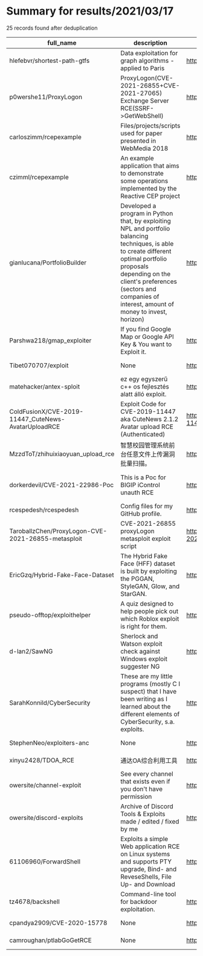 
# Summary for results/2021/03/17
    
25 records found after deduplication

| full_name | description | html_url | matched_list | matched_count | pushed_at | size | stargazers_count | language | forks_count |
|-----------------------------------------------------|-----------------------------------------------------------------------------------------------------------------------------------------------------------------------------------------------------------------------------------------------------------------|------------------------------------------------------------------------|----------------------------------------|-----------------|---------------------------|--------|--------------------|------------|---------------|
| hlefebvr/shortest-path-gtfs | Data exploitation for graph algorithms - applied to Paris | https://github.com/hlefebvr/shortest-path-gtfs | ['exploit'] | 1 | 2021-03-17 12:30:11+00:00 | 4056 | 1 | Python | 0 |
| p0wershe11/ProxyLogon | ProxyLogon(CVE-2021-26855+CVE-2021-27065) Exchange Server RCE(SSRF->GetWebShell) | https://github.com/p0wershe11/ProxyLogon | ['0day', 'exploit', 'rce', 'zeroday'] | 4 | 2021-03-17 05:06:18+00:00 | 2898 | 76 | Python | 23 |
| carloszimm/rcepexample | Files/projects/scripts used for paper presented in WebMedia 2018 | https://github.com/carloszimm/rcepexample | ['rce'] | 1 | 2021-03-17 19:40:37+00:00 | 96 | 0 | JavaScript | 0 |
| czimml/rcepexample | An example application that aims to demonstrate some operations implemented by the Reactive CEP project | https://github.com/czimml/rcepexample | ['rce'] | 1 | 2021-03-17 19:19:29+00:00 | 1 | 0 | | 0 |
| gianlucana/PortfolioBuilder | Developed a program in Python that, by exploiting NPL and portfolio balancing techniques, is able to create different optimal portfolio proposals depending on the client's preferences (sectors and companies of interest, amount of money to invest, horizon) | https://github.com/gianlucana/PortfolioBuilder | ['exploit'] | 1 | 2021-03-17 18:48:13+00:00 | 276 | 0 | | 0 |
| Parshwa218/gmap_exploiter | If you find Google Map or Google API Key & You want to Exploit it. | https://github.com/Parshwa218/gmap_exploiter | ['exploit'] | 1 | 2021-03-17 17:09:27+00:00 | 7 | 1 | Python | 2 |
| Tibet070707/exploit | None | https://github.com/Tibet070707/exploit | ['exploit'] | 1 | 2021-03-17 16:37:56+00:00 | 1 | 0 | | 0 |
| matehacker/antex-sploit | ez egy egyszerű c++ os fejlesztés alatt álló exploit. | https://github.com/matehacker/antex-sploit | ['exploit', 'sploit'] | 2 | 2021-03-17 14:41:20+00:00 | 7 | 0 | C | 0 |
| ColdFusionX/CVE-2019-11447_CuteNews-AvatarUploadRCE | Exploit Code for CVE-2019-11447 aka CuteNews 2.1.2 Avatar upload RCE (Authenticated) | https://github.com/ColdFusionX/CVE-2019-11447_CuteNews-AvatarUploadRCE | ['cve-2', 'exploit', 'rce'] | 3 | 2021-03-17 13:46:37+00:00 | 14 | 0 | Python | 0 |
| MzzdToT/zhihuixiaoyuan_upload_rce | 智慧校园管理系统前台任意文件上传漏洞批量扫描。 | https://github.com/MzzdToT/zhihuixiaoyuan_upload_rce | ['rce'] | 1 | 2021-03-17 09:32:04+00:00 | 3 | 2 | Python | 0 |
| dorkerdevil/CVE-2021-22986-Poc | This is a Poc for BIGIP iControl unauth RCE | https://github.com/dorkerdevil/CVE-2021-22986-Poc | ['cve poc', 'cve-2', 'rce', 'rce poc'] | 4 | 2021-03-17 05:10:03+00:00 | 731 | 49 | nan | 9 |
| rcespedesh/rcespedesh | Config files for my GitHub profile. | https://github.com/rcespedesh/rcespedesh | ['rce'] | 1 | 2021-03-17 04:04:42+00:00 | 0 | 0 | | 0 |
| TaroballzChen/ProxyLogon-CVE-2021-26855-metasploit | CVE-2021-26855 proxyLogon metasploit exploit script | https://github.com/TaroballzChen/ProxyLogon-CVE-2021-26855-metasploit | ['cve-2', 'exploit'] | 2 | 2021-03-17 05:51:30+00:00 | 157 | 2 | Python | 3 |
| EricGzq/Hybrid-Fake-Face-Dataset | The Hybrid Fake Face (HFF) dataset is built by exploiting the PGGAN, StyleGAN, Glow, and StarGAN. | https://github.com/EricGzq/Hybrid-Fake-Face-Dataset | ['exploit'] | 1 | 2021-03-17 11:22:53+00:00 | 126 | 9 | | 0 |
| pseudo-offtop/exploithelper | A quiz designed to help people pick out which Roblox exploit is right for them. | https://github.com/pseudo-offtop/exploithelper | ['exploit'] | 1 | 2021-03-17 03:31:10+00:00 | 0 | 0 | | 0 |
| d-lan2/SawNG | Sherlock and Watson exploit check against Windows exploit suggester NG | https://github.com/d-lan2/SawNG | ['exploit'] | 1 | 2021-03-17 12:46:43+00:00 | 11 | 0 | Python | 0 |
| SarahKonnild/CyberSecurity | These are my little programs (mostly C I suspect) that I have been writing as I learned about the different elements of CyberSecurity, s.a. exploits. | https://github.com/SarahKonnild/CyberSecurity | ['exploit'] | 1 | 2021-03-17 17:16:17+00:00 | 3 | 0 | C | 0 |
| StephenNeo/exploiters-anc | None | https://github.com/StephenNeo/exploiters-anc | ['exploit'] | 1 | 2021-03-17 09:49:08+00:00 | 37 | 0 | C | 0 |
| xinyu2428/TDOA_RCE | 通达OA综合利用工具 | https://github.com/xinyu2428/TDOA_RCE | ['rce'] | 1 | 2021-03-17 08:51:43+00:00 | 44 | 246 | Java | 34 |
| owersite/channel-exploit | See every channel that exists even if you don't have permission | https://github.com/owersite/channel-exploit | ['exploit'] | 1 | 2021-03-17 20:03:33+00:00 | 6304 | 0 | C# | 0 |
| owersite/discord-exploits | Archive of Discord Tools & Exploits made / edited / fixed by me | https://github.com/owersite/discord-exploits | ['exploit'] | 1 | 2021-03-17 20:09:18+00:00 | 36 | 1 | | 0 |
| 61106960/ForwardShell | Exploits a simple Web application RCE on Linux systems and supports PTY upgrade, Bind- and ReveseShells, File Up- and Download | https://github.com/61106960/ForwardShell | ['exploit', 'rce'] | 2 | 2021-03-17 15:09:26+00:00 | 108 | 1 | Python | 1 |
| tz4678/backshell | Command-line tool for backdoor exploitation. | https://github.com/tz4678/backshell | ['exploit'] | 1 | 2021-03-17 05:05:09+00:00 | 27 | 6 | Python | 2 |
| cpandya2909/CVE-2020-15778 | None | https://github.com/cpandya2909/CVE-2020-15778 | ['cve-2'] | 1 | 2021-03-17 11:29:58+00:00 | 16 | 99 | | 18 |
| camroughan/ptlabGoGetRCE | None | https://github.com/camroughan/ptlabGoGetRCE | ['rce'] | 1 | 2021-03-17 21:48:12+00:00 | 2 | 0 | Go | 0 |
